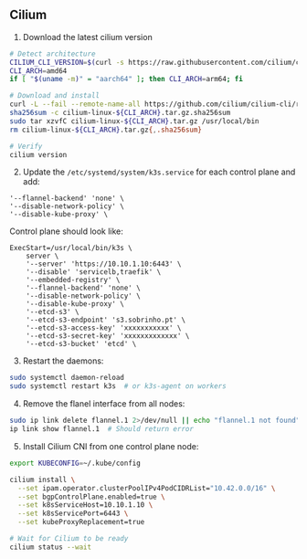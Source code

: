 ## Cilium

1. Download the latest cilium version

```sh
# Detect architecture
CILIUM_CLI_VERSION=$(curl -s https://raw.githubusercontent.com/cilium/cilium-cli/master/stable.txt)
CLI_ARCH=amd64
if [ "$(uname -m)" = "aarch64" ]; then CLI_ARCH=arm64; fi

# Download and install
curl -L --fail --remote-name-all https://github.com/cilium/cilium-cli/releases/download/${CILIUM_CLI_VERSION}/cilium-linux-${CLI_ARCH}.tar.gz{,.sha256sum}
sha256sum -c cilium-linux-${CLI_ARCH}.tar.gz.sha256sum
sudo tar xzvfC cilium-linux-${CLI_ARCH}.tar.gz /usr/local/bin
rm cilium-linux-${CLI_ARCH}.tar.gz{,.sha256sum}

# Verify
cilium version
```

2. Update the `/etc/systemd/system/k3s.service` for each control plane and add:
```
'--flannel-backend' 'none' \
'--disable-network-policy' \
'--disable-kube-proxy' \
```

Control plane should look like:
```
ExecStart=/usr/local/bin/k3s \
    server \
    '--server' 'https://10.10.1.10:6443' \
    '--disable' 'servicelb,traefik' \
    '--embedded-registry' \
    '--flannel-backend' 'none' \
    '--disable-network-policy' \
    '--disable-kube-proxy' \
    '--etcd-s3' \
    '--etcd-s3-endpoint' 's3.sobrinho.pt' \
    '--etcd-s3-access-key' 'xxxxxxxxxxx' \
    '--etcd-s3-secret-key' 'xxxxxxxxxxxxx' \
    '--etcd-s3-bucket' 'etcd' \
```

3. Restart the daemons:

```sh
sudo systemctl daemon-reload
sudo systemctl restart k3s  # or k3s-agent on workers
```

4. Remove the flanel interface from all nodes:

```sh
sudo ip link delete flannel.1 2>/dev/null || echo "flannel.1 not found"
ip link show flannel.1  # Should return error
```

5. Install Cilium CNI from one control plane node:
```sh
export KUBECONFIG=~/.kube/config

cilium install \
  --set ipam.operator.clusterPoolIPv4PodCIDRList="10.42.0.0/16" \
  --set bgpControlPlane.enabled=true \
  --set k8sServiceHost=10.10.1.10 \
  --set k8sServicePort=6443 \
  --set kubeProxyReplacement=true

# Wait for Cilium to be ready
cilium status --wait
```

